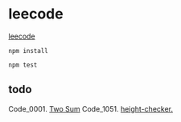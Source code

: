 # leecode

[leecode](https://leetcode.com)


```shell
npm install
```



```shell
npm test
```

## todo

Code_0001. [Two Sum](https://leetcode.com/problems/two-sum/)
Code_1051. [height-checker.](https://leetcode.com/problems/height-checker/)
